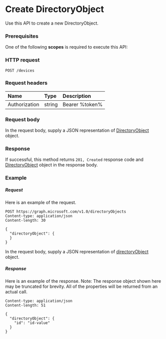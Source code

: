 # Create DirectoryObject

Use this API to create a new DirectoryObject.
### Prerequisites
One of the following **scopes** is required to execute this API: 
### HTTP request
<!-- { "blockType": "ignored" } -->
```http
POST /devices

```
### Request headers
| Name       | Type | Description|
|:---------------|:--------|:----------|
| Authorization  | string  | Bearer %token% |

### Request body
In the request body, supply a JSON representation of [DirectoryObject](../resources/directoryobject.md) object.


### Response
If successful, this method returns `201, Created` response code and [DirectoryObject](../resources/directoryobject.md) object in the response body.

### Example
##### Request
Here is an example of the request.
<!-- {
  "blockType": "request",
  "name": "create_directoryobject_from_directoryobjects"
}-->
```http
POST https://graph.microsoft.com/v1.0/directoryObjects
Content-type: application/json
Content-length: 30

{
  "directoryObject": {
  }
}
```
In the request body, supply a JSON representation of [directoryObject](../resources/directoryobject.md) object.
##### Response
Here is an example of the response. Note: The response object shown here may be truncated for brevity. All of the properties will be returned from an actual call.
<!-- {
  "blockType": "response",
  "truncated": true,
  "@odata.type": "microsoft.graph.directoryobject"
} -->
```http
Content-type: application/json
Content-length: 51

{
  "directoryObject": {
    "id": "id-value"
  }
}
```

<!-- uuid: 8fcb5dbc-d5aa-4681-8e31-b001d5168d79
2015-10-25 14:57:30 UTC -->
<!-- {
  "type": "#page.annotation",
  "description": "Create DirectoryObject",
  "keywords": "",
  "section": "documentation",
  "tocPath": ""
}-->